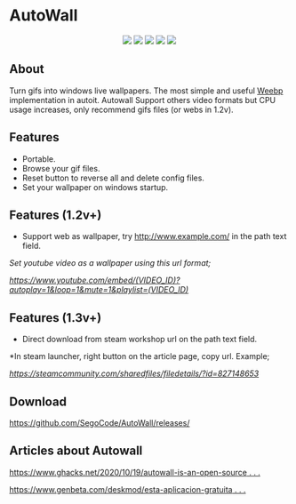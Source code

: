 # AutoWall

<p align="center">
<img src="https://github.com/SegoCode/AutoWall/blob/master/media/demo.gif">
<img src="https://img.shields.io/badge/core-weebp & mpv-red"> <img src="https://img.shields.io/badge/-%20Made%20with%20Autoit%20❤-blue.svg"> <img src="https://img.shields.io/badge/Platform%20%26%20Version%20Support-Windows%2010-green"> <img src="https://img.shields.io/github/languages/code-size/segocode/autowall">
</p>

## About

Turn gifs into windows live wallpapers. The most simple and useful [Weebp](src/weebp) implementation in autoit. Autowall Support others video formats but CPU usage increases, only recommend gifs files (or webs in 1.2v).

## Features
- Portable.
- Browse your gif files.
- Reset button to reverse all and delete config files.
- Set your wallpaper on windows startup.


## Features (1.2v+)
- Support web as wallpaper, try http://www.example.com/ in the path text field.
 
 *Set youtube video as a wallpaper using this url format;*
 
 *https://www.youtube.com/embed/(VIDEO_ID)?autoplay=1&loop=1&mute=1&playlist=(VIDEO_ID)*
 
 
## Features (1.3v+)
- Direct download from steam workshop url on the path text field.
 
 *In steam launcher, right button on the article page, copy url. Example;
 
 *https://steamcommunity.com/sharedfiles/filedetails/?id=827148653*

## Download

https://github.com/SegoCode/AutoWall/releases/


## Articles about Autowall

[https://www.ghacks.net/2020/10/19/autowall-is-an-open-source . . . ](https://www.ghacks.net/2020/10/19/autowall-is-an-open-source-program-that-can-display-animated-gifs-and-videos-as-your-wallpaper/)

[https://www.genbeta.com/deskmod/esta-aplicacion-gratuita . . . ](https://www.genbeta.com/deskmod/esta-aplicacion-gratuita-puedes-poner-gif-video-como-fondo-pantalla-windows-10)




